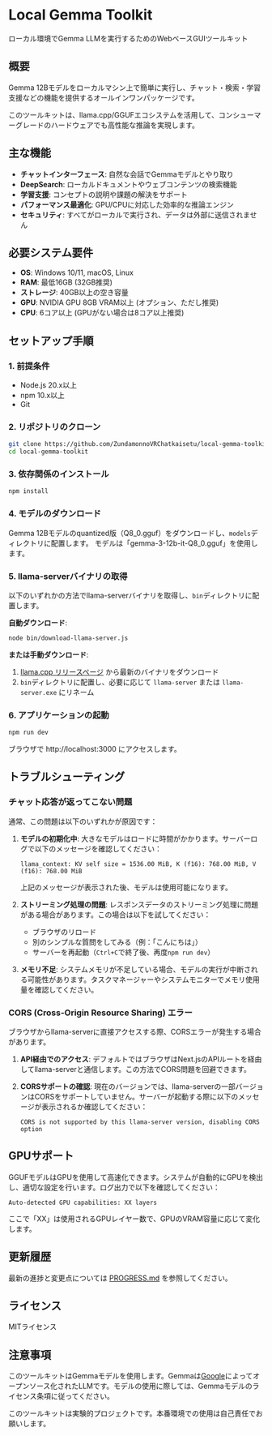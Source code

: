 # Local Gemma Toolkit

ローカル環境でGemma LLMを実行するためのWebベースGUIツールキット

## 概要

Gemma 12Bモデルをローカルマシン上で簡単に実行し、チャット・検索・学習支援などの機能を提供するオールインワンパッケージです。

このツールキットは、llama.cpp/GGUFエコシステムを活用して、コンシューマーグレードのハードウェアでも高性能な推論を実現します。

## 主な機能

- **チャットインターフェース**: 自然な会話でGemmaモデルとやり取り
- **DeepSearch**: ローカルドキュメントやウェブコンテンツの検索機能
- **学習支援**: コンセプトの説明や課題の解決をサポート
- **パフォーマンス最適化**: GPU/CPUに対応した効率的な推論エンジン
- **セキュリティ**: すべてがローカルで実行され、データは外部に送信されません

## 必要システム要件

- **OS**: Windows 10/11, macOS, Linux
- **RAM**: 最低16GB (32GB推奨)
- **ストレージ**: 40GB以上の空き容量
- **GPU**: NVIDIA GPU 8GB VRAM以上 (オプション、ただし推奨)
- **CPU**: 6コア以上 (GPUがない場合は8コア以上推奨)

## セットアップ手順

### 1. 前提条件

- Node.js 20.x以上
- npm 10.x以上
- Git

### 2. リポジトリのクローン

```bash
git clone https://github.com/ZundamonnoVRChatkaisetu/local-gemma-toolkit.git
cd local-gemma-toolkit
```

### 3. 依存関係のインストール

```bash
npm install
```

### 4. モデルのダウンロード

Gemma 12Bモデルのquantized版（Q8_0.gguf）をダウンロードし、`models`ディレクトリに配置します。
モデルは「gemma-3-12b-it-Q8_0.gguf」を使用します。

### 5. llama-serverバイナリの取得

以下のいずれかの方法でllama-serverバイナリを取得し、`bin`ディレクトリに配置します。

**自動ダウンロード**:
```bash
node bin/download-llama-server.js
```

**または手動ダウンロード**:
1. [llama.cpp リリースページ](https://github.com/ggerganov/llama.cpp/releases) から最新のバイナリをダウンロード
2. `bin`ディレクトリに配置し、必要に応じて `llama-server` または `llama-server.exe` にリネーム

### 6. アプリケーションの起動

```bash
npm run dev
```

ブラウザで http://localhost:3000 にアクセスします。

## トラブルシューティング

### チャット応答が返ってこない問題

通常、この問題は以下のいずれかが原因です：

1. **モデルの初期化中**: 大きなモデルはロードに時間がかかります。サーバーログで以下のメッセージを確認してください：
   ```
   llama_context: KV self size = 1536.00 MiB, K (f16): 768.00 MiB, V (f16): 768.00 MiB
   ```
   上記のメッセージが表示された後、モデルは使用可能になります。

2. **ストリーミング処理の問題**: レスポンスデータのストリーミング処理に問題がある場合があります。この場合は以下を試してください：
   - ブラウザのリロード
   - 別のシンプルな質問をしてみる（例：「こんにちは」）
   - サーバーを再起動（`Ctrl+C`で終了後、再度`npm run dev`）

3. **メモリ不足**: システムメモリが不足している場合、モデルの実行が中断される可能性があります。タスクマネージャーやシステムモニターでメモリ使用量を確認してください。

### CORS (Cross-Origin Resource Sharing) エラー

ブラウザからllama-serverに直接アクセスする際、CORSエラーが発生する場合があります。

1. **API経由でのアクセス**: デフォルトではブラウザはNext.jsのAPIルートを経由してllama-serverと通信します。この方法でCORS問題を回避できます。

2. **CORSサポートの確認**: 現在のバージョンでは、llama-serverの一部バージョンはCORSをサポートしていません。サーバーが起動する際に以下のメッセージが表示されるか確認してください：
   ```
   CORS is not supported by this llama-server version, disabling CORS option
   ```

## GPUサポート

GGUFモデルはGPUを使用して高速化できます。システムが自動的にGPUを検出し、適切な設定を行います。ログ出力で以下を確認してください：

```
Auto-detected GPU capabilities: XX layers
```

ここで「XX」は使用されるGPUレイヤー数で、GPUのVRAM容量に応じて変化します。

## 更新履歴

最新の進捗と変更点については [PROGRESS.md](PROGRESS.md) を参照してください。

## ライセンス

MITライセンス

## 注意事項

このツールキットはGemmaモデルを使用します。Gemmaは[Google](https://blog.google/technology/developers/gemma-open-models/)によってオープンソース化されたLLMです。モデルの使用に際しては、Gemmaモデルのライセンス条項に従ってください。

このツールキットは実験的プロジェクトです。本番環境での使用は自己責任でお願いします。
